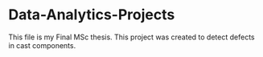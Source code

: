 # Data-Analytics-Projects
This file is my Final MSc thesis. This project was created to detect defects in cast components.
